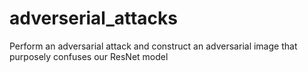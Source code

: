# adverserial_attacks
Perform an adversarial attack and construct an adversarial image that purposely confuses our ResNet model
